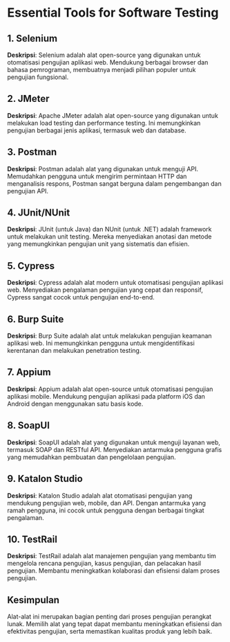 # Essential Tools for Software Testing

## 1. **Selenium**
**Deskripsi**: Selenium adalah alat open-source yang digunakan untuk otomatisasi pengujian aplikasi web. Mendukung berbagai browser dan bahasa pemrograman, membuatnya menjadi pilihan populer untuk pengujian fungsional.

## 2. **JMeter**
**Deskripsi**: Apache JMeter adalah alat open-source yang digunakan untuk melakukan load testing dan performance testing. Ini memungkinkan pengujian berbagai jenis aplikasi, termasuk web dan database.

## 3. **Postman**
**Deskripsi**: Postman adalah alat yang digunakan untuk menguji API. Memudahkan pengguna untuk mengirim permintaan HTTP dan menganalisis respons, Postman sangat berguna dalam pengembangan dan pengujian API.

## 4. **JUnit/NUnit**
**Deskripsi**: JUnit (untuk Java) dan NUnit (untuk .NET) adalah framework untuk melakukan unit testing. Mereka menyediakan anotasi dan metode yang memungkinkan pengujian unit yang sistematis dan efisien.

## 5. **Cypress**
**Deskripsi**: Cypress adalah alat modern untuk otomatisasi pengujian aplikasi web. Menyediakan pengalaman pengujian yang cepat dan responsif, Cypress sangat cocok untuk pengujian end-to-end.

## 6. **Burp Suite**
**Deskripsi**: Burp Suite adalah alat untuk melakukan pengujian keamanan aplikasi web. Ini memungkinkan pengguna untuk mengidentifikasi kerentanan dan melakukan penetration testing.

## 7. **Appium**
**Deskripsi**: Appium adalah alat open-source untuk otomatisasi pengujian aplikasi mobile. Mendukung pengujian aplikasi pada platform iOS dan Android dengan menggunakan satu basis kode.

## 8. **SoapUI**
**Deskripsi**: SoapUI adalah alat yang digunakan untuk menguji layanan web, termasuk SOAP dan RESTful API. Menyediakan antarmuka pengguna grafis yang memudahkan pembuatan dan pengelolaan pengujian.

## 9. **Katalon Studio**
**Deskripsi**: Katalon Studio adalah alat otomatisasi pengujian yang mendukung pengujian web, mobile, dan API. Dengan antarmuka yang ramah pengguna, ini cocok untuk pengguna dengan berbagai tingkat pengalaman.

## 10. **TestRail**
**Deskripsi**: TestRail adalah alat manajemen pengujian yang membantu tim mengelola rencana pengujian, kasus pengujian, dan pelacakan hasil pengujian. Membantu meningkatkan kolaborasi dan efisiensi dalam proses pengujian.

## Kesimpulan

Alat-alat ini merupakan bagian penting dari proses pengujian perangkat lunak. Memilih alat yang tepat dapat membantu meningkatkan efisiensi dan efektivitas pengujian, serta memastikan kualitas produk yang lebih baik.